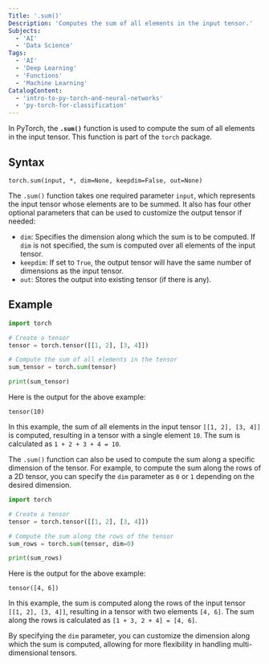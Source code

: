 ```yaml
---
Title: '.sum()'
Description: 'Computes the sum of all elements in the input tensor.'
Subjects:
  - 'AI'
  - 'Data Science'
Tags:
  - 'AI'
  - 'Deep Learning'
  - 'Functions'
  - 'Machine Learning'
CatalogContent:
  - 'intro-to-py-torch-and-neural-networks'
  - 'py-torch-for-classification'
---
```


In PyTorch, the **`.sum()`** function is used to compute the sum of all elements in the input tensor. This function is part of the `torch` package.

## Syntax

```pseudo
torch.sum(input, *, dim=None, keepdim=False, out=None)
```

The `.sum()` function takes one required parameter `input`, which represents the input tensor whose elements are to be summed. It also has four other optional parameters that can be used to customize the output tensor if needed:

- `dim`: Specifies the dimension along which the sum is to be computed. If `dim` is not specified, the sum is computed over all elements of the input tensor.
- `keepdim`: If set to `True`, the output tensor will have the same number of dimensions as the input tensor.
- `out`: Stores the output into existing tensor (if there is any).

## Example

```python
import torch

# Create a tensor
tensor = torch.tensor([[1, 2], [3, 4]])

# Compute the sum of all elements in the tensor
sum_tensor = torch.sum(tensor)

print(sum_tensor)
```

Here is the output for the above example:

```shell
tensor(10)
```

In this example, the sum of all elements in the input tensor `[[1, 2], [3, 4]]` is computed, resulting in a tensor with a single element `10`. The sum is calculated as `1 + 2 + 3 + 4 = 10`.

The `.sum()` function can also be used to compute the sum along a specific dimension of the tensor. For example, to compute the sum along the rows of a 2D tensor, you can specify the `dim` parameter as `0` or `1` depending on the desired dimension.

```python
import torch

# Create a tensor
tensor = torch.tensor([[1, 2], [3, 4]])

# Compute the sum along the rows of the tensor
sum_rows = torch.sum(tensor, dim=0)

print(sum_rows)
```

Here is the output for the above example:

```shell
tensor([4, 6])
```

In this example, the sum is computed along the rows of the input tensor `[[1, 2], [3, 4]]`, resulting in a tensor with two elements `[4, 6]`. The sum along the rows is calculated as `[1 + 3, 2 + 4] = [4, 6]`.

By specifying the `dim` parameter, you can customize the dimension along which the sum is computed, allowing for more flexibility in handling multi-dimensional tensors.
